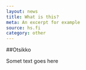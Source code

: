 ```yaml
---
layout: news
title: What is this?
meta: An excerpt for example
source: hs.fi
category: other
---
```


##Otsikko

Somet text goes here